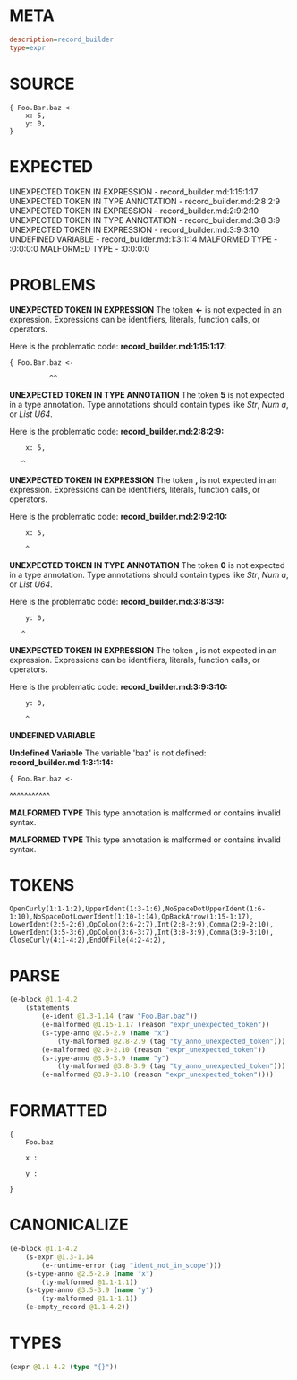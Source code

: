# META
~~~ini
description=record_builder
type=expr
~~~
# SOURCE
~~~roc
{ Foo.Bar.baz <-
    x: 5,
    y: 0,
}
~~~
# EXPECTED
UNEXPECTED TOKEN IN EXPRESSION - record_builder.md:1:15:1:17
UNEXPECTED TOKEN IN TYPE ANNOTATION - record_builder.md:2:8:2:9
UNEXPECTED TOKEN IN EXPRESSION - record_builder.md:2:9:2:10
UNEXPECTED TOKEN IN TYPE ANNOTATION - record_builder.md:3:8:3:9
UNEXPECTED TOKEN IN EXPRESSION - record_builder.md:3:9:3:10
UNDEFINED VARIABLE - record_builder.md:1:3:1:14
MALFORMED TYPE - :0:0:0:0
MALFORMED TYPE - :0:0:0:0
# PROBLEMS
**UNEXPECTED TOKEN IN EXPRESSION**
The token **<-** is not expected in an expression.
Expressions can be identifiers, literals, function calls, or operators.

Here is the problematic code:
**record_builder.md:1:15:1:17:**
```roc
{ Foo.Bar.baz <-
```
              ^^


**UNEXPECTED TOKEN IN TYPE ANNOTATION**
The token **5** is not expected in a type annotation.
Type annotations should contain types like _Str_, _Num a_, or _List U64_.

Here is the problematic code:
**record_builder.md:2:8:2:9:**
```roc
    x: 5,
```
       ^


**UNEXPECTED TOKEN IN EXPRESSION**
The token **,** is not expected in an expression.
Expressions can be identifiers, literals, function calls, or operators.

Here is the problematic code:
**record_builder.md:2:9:2:10:**
```roc
    x: 5,
```
        ^


**UNEXPECTED TOKEN IN TYPE ANNOTATION**
The token **0** is not expected in a type annotation.
Type annotations should contain types like _Str_, _Num a_, or _List U64_.

Here is the problematic code:
**record_builder.md:3:8:3:9:**
```roc
    y: 0,
```
       ^


**UNEXPECTED TOKEN IN EXPRESSION**
The token **,** is not expected in an expression.
Expressions can be identifiers, literals, function calls, or operators.

Here is the problematic code:
**record_builder.md:3:9:3:10:**
```roc
    y: 0,
```
        ^


**UNDEFINED VARIABLE**

**Undefined Variable**
The variable 'baz' is not defined:
**record_builder.md:1:3:1:14:**
```roc
{ Foo.Bar.baz <-
```
  ^^^^^^^^^^^


**MALFORMED TYPE**
This type annotation is malformed or contains invalid syntax.

**MALFORMED TYPE**
This type annotation is malformed or contains invalid syntax.

# TOKENS
~~~zig
OpenCurly(1:1-1:2),UpperIdent(1:3-1:6),NoSpaceDotUpperIdent(1:6-1:10),NoSpaceDotLowerIdent(1:10-1:14),OpBackArrow(1:15-1:17),
LowerIdent(2:5-2:6),OpColon(2:6-2:7),Int(2:8-2:9),Comma(2:9-2:10),
LowerIdent(3:5-3:6),OpColon(3:6-3:7),Int(3:8-3:9),Comma(3:9-3:10),
CloseCurly(4:1-4:2),EndOfFile(4:2-4:2),
~~~
# PARSE
~~~clojure
(e-block @1.1-4.2
	(statements
		(e-ident @1.3-1.14 (raw "Foo.Bar.baz"))
		(e-malformed @1.15-1.17 (reason "expr_unexpected_token"))
		(s-type-anno @2.5-2.9 (name "x")
			(ty-malformed @2.8-2.9 (tag "ty_anno_unexpected_token")))
		(e-malformed @2.9-2.10 (reason "expr_unexpected_token"))
		(s-type-anno @3.5-3.9 (name "y")
			(ty-malformed @3.8-3.9 (tag "ty_anno_unexpected_token")))
		(e-malformed @3.9-3.10 (reason "expr_unexpected_token"))))
~~~
# FORMATTED
~~~roc
{
	Foo.baz
	
	x : 
	
	y : 
	
}
~~~
# CANONICALIZE
~~~clojure
(e-block @1.1-4.2
	(s-expr @1.3-1.14
		(e-runtime-error (tag "ident_not_in_scope")))
	(s-type-anno @2.5-2.9 (name "x")
		(ty-malformed @1.1-1.1))
	(s-type-anno @3.5-3.9 (name "y")
		(ty-malformed @1.1-1.1))
	(e-empty_record @1.1-4.2))
~~~
# TYPES
~~~clojure
(expr @1.1-4.2 (type "{}"))
~~~
